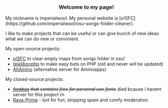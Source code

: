 <h3 align="center">Welcome to my page!</h3>
My nickname is imperialwool. My personal website is [o!SFC](https://github.com/imperialwool/osu-songs-folder-cleaner). 

I like to make projects that can be useful or can give bunch of new ideas what we can do new or convinient.

My open-source projects:

- [o!SFC](https://github.com/imperialwool/osu-songs-folder-cleaner) to clear empty maps from songs folder in osu!
- [telelibonphp](https://github.com/imperialwool/telelibonphp) to make easy bots on PHP (old and never will be updated)
- [AltAmino](https://github.com/imperialwool/altamino) (alternative server for Aminoapps)

My closed-source projects:

- ~~*[fontbox](https://fontbox.t61.link/) that contains free for personal use fonts*~~ died bcause i havent server for this project rn
- [Raya-Prime](https://rayaprime.t61.link/) - bot for fun, stopping spam and comfy moderation
